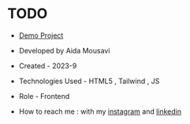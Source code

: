 # TODO

- [Demo Project](https://aida-mousavi.github.io/TODO/)

- Developed by Aida Mousavi

- Created - 2023-9

- Technologies Used - HTML5 , Tailwind , JS

- Role - Frontend

- How to reach me : with my [instagram](https://www.instagram.com/dev.mousavi) and [linkedin](www.linkedin.com/in/aida-mousavi-18791a292)

